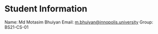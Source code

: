 # Student Information
Name: Md Motasim Bhuiyan
Email: m.bhuiyan@innopolis.university
Group: BS21-CS-01